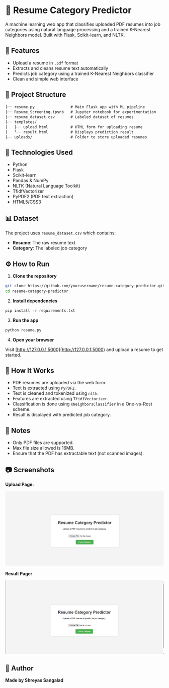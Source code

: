 # 📄 Resume Category Predictor

A machine learning web app that classifies uploaded PDF resumes into job categories using natural language processing and a trained K-Nearest Neighbors model. Built with Flask, Scikit-learn, and NLTK.

## 🚀 Features

- Upload a resume in `.pdf` format
- Extracts and cleans resume text automatically
- Predicts job category using a trained K-Nearest Neighbors classifier
- Clean and simple web interface

## 📂 Project Structure

```
├── resume.py                # Main Flask app with ML pipeline
├── Resume_Screening.ipynb   # Jupyter notebook for experimentation
├── resume_dataset.csv       # Labeled dataset of resumes
├── templates/
│   ├── upload.html          # HTML form for uploading resume
│   └── result.html          # Displays prediction result
├── uploads/                 # Folder to store uploaded resumes
```

## 🧰 Technologies Used

- Python
- Flask
- Scikit-learn
- Pandas & NumPy
- NLTK (Natural Language Toolkit)
- TfidfVectorizer
- PyPDF2 (PDF text extraction)
- HTML5/CSS3

## 📊 Dataset

The project uses `resume_dataset.csv` which contains:
- **Resume**: The raw resume text
- **Category**: The labeled job category

## ⚙️ How to Run

1. **Clone the repository**

```bash
git clone https://github.com/yourusername/resume-category-predictor.git
cd resume-category-predictor
```

2. **Install dependencies**

```bash
pip install -r requirements.txt
```

3. **Run the app**

```bash
python resume.py
```

4. **Open your browser**

Visit [http://127.0.0.1:5000](http://127.0.0.1:5000) and upload a resume to get started.

## 🧠 How It Works

- PDF resumes are uploaded via the web form.
- Text is extracted using `PyPDF2`.
- Text is cleaned and tokenized using `nltk`.
- Features are extracted using `TfidfVectorizer`.
- Classification is done using `KNeighborsClassifier` in a One-vs-Rest scheme.
- Result is displayed with predicted job category.

## 📌 Notes

- Only PDF files are supported.
- Max file size allowed is 16MB.
- Ensure that the PDF has extractable text (not scanned images).

## 📷 Screenshots

**Upload Page:**

![Upload Screenshot](upload.png)

**Result Page:**

![Result Screenshot](image.png)

## 👤 Author

**Made by Shreyas Sangalad**
